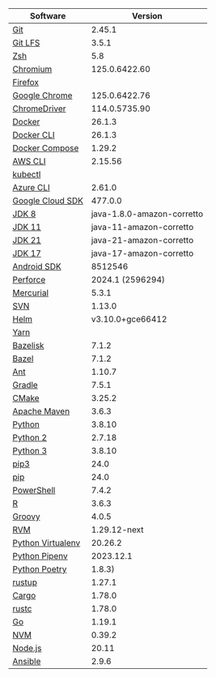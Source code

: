 [//]: # (title: Preinstalled Software on TeamCity Cloud Ubuntu Agents)
[//]: # (auxiliary-id: Preinstalled Software on TeamCity Cloud Ubuntu Agents)

<chunk id="ubuntu-jb-agents">

|Software|Version|
|---|---|
|[Git](https://git-scm.com/)|2.45.1|
|[Git LFS](https://git-lfs.github.com/)|3.5.1|
|[Zsh](https://www.zsh.org/)|5.8|
|[Chromium](https://www.chromium.org/)|125.0.6422.60|
|[Firefox](https://www.mozilla.org/en-US/firefox/)||
|[Google Chrome](https://www.google.com/chrome/)|125.0.6422.76|
|[ChromeDriver](https://chromedriver.chromium.org/)|114.0.5735.90|
|[Docker](https://www.docker.com/)|26.1.3|
|[Docker CLI](https://docs.docker.com/engine/reference/commandline/cli/)|26.1.3|
|[Docker Compose](https://docs.docker.com/compose/)|1.29.2|
|[AWS CLI](https://aws.amazon.com/cli/)|2.15.56|
|[kubectl](https://kubernetes.io/docs/tasks/tools/#kubectl)||
|[Azure CLI](https://docs.microsoft.com/en-us/cli/azure/)|2.61.0|
|[Google Cloud SDK](https://cloud.google.com/sdk)|477.0.0|
|[JDK 8](https://docs.aws.amazon.com/corretto/latest/corretto-8-ug/downloads-list.html)|java-1.8.0-amazon-corretto|
|[JDK 11](https://docs.aws.amazon.com/corretto/latest/corretto-11-ug/downloads-list.html)|java-11-amazon-corretto|
|[JDK 21](https://docs.aws.amazon.com/corretto/latest/corretto-21-ug/downloads-list.html)|java-21-amazon-corretto|
|[JDK 17](https://docs.aws.amazon.com/corretto/latest/corretto-17-ug/downloads-list.html)|java-17-amazon-corretto|
|[Android SDK](https://developer.android.com/studio/command-line)|8512546|
|[Perforce](https://www.perforce.com/)|2024.1 (2596294)|
|[Mercurial](https://www.mercurial-scm.org/)|5.3.1|
|[SVN](https://subversion.apache.org/)|1.13.0|
|[Helm](https://helm.sh/)|v3.10.0+gce66412|
|[Yarn](https://yarnpkg.com/)||
|[Bazelisk](https://github.com/bazelbuild/bazelisk)|7.1.2|
|[Bazel](https://bazel.build/)|7.1.2|
|[Ant](https://ant.apache.org/)|1.10.7|
|[Gradle](https://gradle.org/)|7.5.1|
|[CMake](https://cmake.org/)|3.25.2|
|[Apache Maven](https://maven.apache.org/)|3.6.3|
|[Python](https://www.python.org/)|3.8.10|
|[Python 2](https://www.python.org/downloads/)|2.7.18|
|[Python 3](https://www.python.org/downloads/)|3.8.10|
|[pip3](https://pip.pypa.io/en/stable/)|24.0|
|[pip](https://pip.pypa.io/en/stable/)|24.0|
|[PowerShell](https://docs.microsoft.com/en-us/powershell/)|7.4.2|
|[R](https://www.r-project.org/)|3.6.3|
|[Groovy](https://groovy-lang.org/)|4.0.5|
|[RVM](https://rvm.io/)|1.29.12-next|
|[Python Virtualenv](https://virtualenv.pypa.io/en/latest/)|20.26.2|
|[Python Pipenv](https://pipenv.pypa.io/en/latest/)|2023.12.1|
|[Python Poetry](https://python-poetry.org/)|1.8.3)|
|[rustup](https://rustup.rs/)|1.27.1|
|[Cargo](https://doc.rust-lang.org/cargo/)|1.78.0|
|[rustc](https://doc.rust-lang.org/rustc/what-is-rustc.html)|1.78.0|
|[Go](https://golang.org/)|1.19.1|
|[NVM](https://github.com/nvm-sh/nvm)|0.39.2|
|[Node.js](https://nodejs.org/en/)|20.11|
|[Ansible](https://www.ansible.com/)|2.9.6|

</chunk> 
